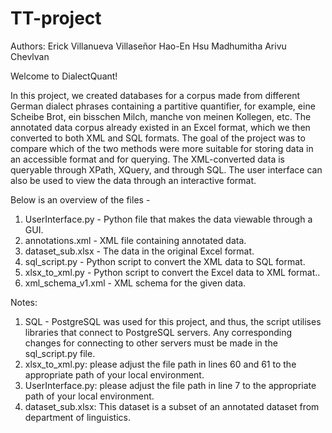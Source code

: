 # TT-project

Authors:
Erick Villanueva Villaseñor
Hao-En Hsu
Madhumitha Arivu Chevlvan

Welcome to DialectQuant!

In this project, we created databases for a corpus made from different German dialect phrases containing a partitive quantifier, for example, eine Scheibe Brot, ein bisschen Milch, manche von meinen Kollegen, etc. The annotated data corpus already existed in an Excel format, which we then converted to both XML and SQL formats. The goal of the project was to compare which of the two methods were more suitable for storing data in an accessible format and for querying. The XML-converted data is queryable through XPath, XQuery, and through SQL. The user interface can also be used to view the data through an interactive format.

Below is an overview of the files -
1. UserInterface.py - Python file that makes the data viewable through a GUI.
2. annotations.xml - XML file containing annotated data.
3. dataset_sub.xlsx - The data in the original Excel format.
4. sql_script.py - Python script to convert the XML data to SQL format.
5. xlsx_to_xml.py - Python script to convert the Excel data to XML format..
6. xml_schema_v1.xml - XML schema for the given data.


Notes:
1. SQL - PostgreSQL was used for this project, and thus, the script utilises libraries that connect to PostgreSQL servers. Any corresponding changes for connecting to other servers must be made in the sql_script.py file.
2. xlsx_to_xml.py: please adjust the file path in lines 60 and 61 to the appropriate path of your local environment.
3. UserInterface.py: please adjust the file path in line 7 to the appropriate path of your local environment. 
4. dataset_sub.xlsx: This dataset is a subset of an annotated dataset from department of linguistics.
